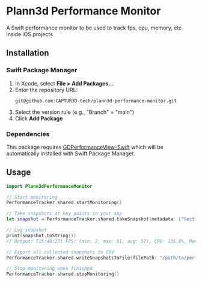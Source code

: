 # Plann3d Performance Monitor

A Swift performance monitor to be used to track fps, cpu, memory, etc inside iOS projects

## Installation

### Swift Package Manager

1. In Xcode, select **File > Add Packages...**
2. Enter the repository URL:
   ```
   git@github.com:CAPTUR3D-tech/plann3d-performance-monitor.git
   ```
3. Select the version rule (e.g., "Branch" = "main")
4. Click **Add Package**

### Dependencies

This package requires [GDPerformanceView-Swift](https://github.com/dani-gavrilov/GDPerformanceView-Swift) which will be automatically installed with Swift Package Manager.

## Usage

```swift
import Plann3dPerformanceMonitor

// Start monitoring
PerformanceTracker.shared.startMonitoring()

// Take snapshots at key points in your app
let snapshot = PerformanceTracker.shared.takeSnapshot(metadata: ["Section": "08C88F61-6AAD-44B4-8DE4-2888A91059A8"])

// Log snapshot
print(snapshot.toString())
// Output: [15:40:27] FPS: (min: 2, max: 61, avg: 57), CPU: 135.8%, Mem: 777/5719MB (Section:08C88F61-6AAD-44B4-8DE4-2888A91059A8)

// Export all collected snapshots to CSV
PerformanceTracker.shared.writeSnapshotsToFile(filePath: "/path/to/performance_log.csv")

// Stop monitoring when finished
PerformanceTracker.shared.stopMonitoring()
```
